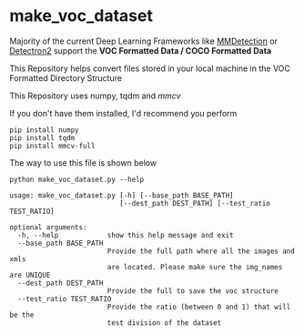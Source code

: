 # make_voc_dataset
Majority of the current Deep Learning Frameworks like [MMDetection](https://github.com/open-mmlab/mmdetection) or [Detectron2](https://github.com/facebookresearch/detectron2) support the **VOC Formatted Data / COCO Formatted Data**

This Repository helps convert files stored in your local machine in the VOC Formatted Directory Structure

This Repository uses numpy, tqdm and _mmcv_

If you don't have them installed, I'd recommend you perform 

```
pip install numpy
pip install tqdm
pip install mmcv-full
```
                        

The way to use this file is shown below
```
python make_voc_dataset.py --help

usage: make_voc_dataset.py [-h] [--base_path BASE_PATH]
                           [--dest_path DEST_PATH] [--test_ratio TEST_RATIO]

optional arguments:
  -h, --help            show this help message and exit
  --base_path BASE_PATH
                        Provide the full path where all the images and xmls
                        are located. Please make sure the img_names are UNIQUE
  --dest_path DEST_PATH
                        Provide the full to save the voc structure
  --test_ratio TEST_RATIO
                        Provide the ratio (between 0 and 1) that will be the
                        test division of the dataset
```

